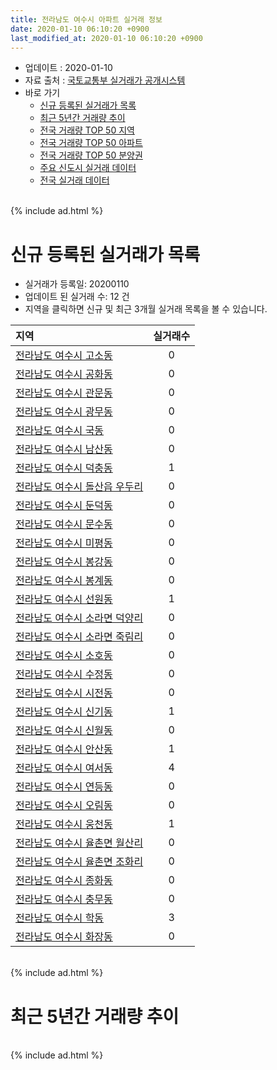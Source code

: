 ```yaml
---
title: 전라남도 여수시 아파트 실거래 정보
date: 2020-01-10 06:10:20 +0900
last_modified_at: 2020-01-10 06:10:20 +0900
---
```


* 업데이트 : 2020-01-10
* 자료 출처 : [국토교통부 실거래가 공개시스템](http://rt.molit.go.kr)
* 바로 가기
    * [신규 등록된 실거래가 목록](#신규-등록된-실거래가-목록)
    * [최근 5년간 거래량 추이](#최근-5년간-거래량-추이)
    * [전국 거래량 TOP 50 지역](https://inasie.github.io/apt-trade-info/최근-3개월-전국에서-가장-거래가-많이-발생한-지역)
    * [전국 거래량 TOP 50 아파트](https://inasie.github.io/apt-trade-info/최근-3개월-전국에서-가장-거래가-많이-발생한-아파트)
    * [전국 거래량 TOP 50 분양권](https://inasie.github.io/apt-trade-info/최근-3개월-전국에서-가장-거래가-많이-발생한-분양권)
    * [주요 신도시 실거래 데이터](https://inasie.github.io/apt-trade-info/주요-신도시)
    * [전국 실거래 데이터](https://inasie.github.io/apt-trade-info/전국)

<br>
{% include ad.html %}
<br>

# 신규 등록된 실거래가 목록
* 실거래가 등록일: 20200110
* 업데이트 된 실거래 수: 12 건
* 지역을 클릭하면 신규 및 최근 3개월 실거래 목록을 볼 수 있습니다.


|지역|실거래수|
|:---|:---:|
|[전라남도 여수시 고소동](https://inasie.github.io/apt-trade-info/전라남도-여수시-고소동)|0|
|[전라남도 여수시 공화동](https://inasie.github.io/apt-trade-info/전라남도-여수시-공화동)|0|
|[전라남도 여수시 관문동](https://inasie.github.io/apt-trade-info/전라남도-여수시-관문동)|0|
|[전라남도 여수시 광무동](https://inasie.github.io/apt-trade-info/전라남도-여수시-광무동)|0|
|[전라남도 여수시 국동](https://inasie.github.io/apt-trade-info/전라남도-여수시-국동)|0|
|[전라남도 여수시 남산동](https://inasie.github.io/apt-trade-info/전라남도-여수시-남산동)|0|
|[전라남도 여수시 덕충동](https://inasie.github.io/apt-trade-info/전라남도-여수시-덕충동)|1|
|[전라남도 여수시 돌산읍 우두리](https://inasie.github.io/apt-trade-info/전라남도-여수시-돌산읍-우두리)|0|
|[전라남도 여수시 둔덕동](https://inasie.github.io/apt-trade-info/전라남도-여수시-둔덕동)|0|
|[전라남도 여수시 문수동](https://inasie.github.io/apt-trade-info/전라남도-여수시-문수동)|0|
|[전라남도 여수시 미평동](https://inasie.github.io/apt-trade-info/전라남도-여수시-미평동)|0|
|[전라남도 여수시 봉강동](https://inasie.github.io/apt-trade-info/전라남도-여수시-봉강동)|0|
|[전라남도 여수시 봉계동](https://inasie.github.io/apt-trade-info/전라남도-여수시-봉계동)|0|
|[전라남도 여수시 선원동](https://inasie.github.io/apt-trade-info/전라남도-여수시-선원동)|1|
|[전라남도 여수시 소라면 덕양리](https://inasie.github.io/apt-trade-info/전라남도-여수시-소라면-덕양리)|0|
|[전라남도 여수시 소라면 죽림리](https://inasie.github.io/apt-trade-info/전라남도-여수시-소라면-죽림리)|0|
|[전라남도 여수시 소호동](https://inasie.github.io/apt-trade-info/전라남도-여수시-소호동)|0|
|[전라남도 여수시 수정동](https://inasie.github.io/apt-trade-info/전라남도-여수시-수정동)|0|
|[전라남도 여수시 시전동](https://inasie.github.io/apt-trade-info/전라남도-여수시-시전동)|0|
|[전라남도 여수시 신기동](https://inasie.github.io/apt-trade-info/전라남도-여수시-신기동)|1|
|[전라남도 여수시 신월동](https://inasie.github.io/apt-trade-info/전라남도-여수시-신월동)|0|
|[전라남도 여수시 안산동](https://inasie.github.io/apt-trade-info/전라남도-여수시-안산동)|1|
|[전라남도 여수시 여서동](https://inasie.github.io/apt-trade-info/전라남도-여수시-여서동)|4|
|[전라남도 여수시 연등동](https://inasie.github.io/apt-trade-info/전라남도-여수시-연등동)|0|
|[전라남도 여수시 오림동](https://inasie.github.io/apt-trade-info/전라남도-여수시-오림동)|0|
|[전라남도 여수시 웅천동](https://inasie.github.io/apt-trade-info/전라남도-여수시-웅천동)|1|
|[전라남도 여수시 율촌면 월산리](https://inasie.github.io/apt-trade-info/전라남도-여수시-율촌면-월산리)|0|
|[전라남도 여수시 율촌면 조화리](https://inasie.github.io/apt-trade-info/전라남도-여수시-율촌면-조화리)|0|
|[전라남도 여수시 종화동](https://inasie.github.io/apt-trade-info/전라남도-여수시-종화동)|0|
|[전라남도 여수시 충무동](https://inasie.github.io/apt-trade-info/전라남도-여수시-충무동)|0|
|[전라남도 여수시 학동](https://inasie.github.io/apt-trade-info/전라남도-여수시-학동)|3|
|[전라남도 여수시 화장동](https://inasie.github.io/apt-trade-info/전라남도-여수시-화장동)|0|


<br>
{% include ad.html %}
<br>

# 최근 5년간 거래량 추이


<div style="width:100%;">
    <canvas id="deal_progress" height="200"></canvas>
</div>

<script>
new Chart(document.getElementById("deal_progress"), {
    type: 'line',
    data: {
        labels: ['201501','201502','201503','201504','201505','201506','201507','201508','201509','201510','201511','201512','201601','201602','201603','201604','201605','201606','201607','201608','201609','201610','201611','201612','201701','201702','201703','201704','201705','201706','201707','201708','201709','201710','201711','201712','201801','201802','201803','201804','201805','201806','201807','201808','201809','201810','201811','201812','201901','201902','201903','201904','201905','201906','201907','201908','201909','201910','201911','201912','202001'],
        datasets: [{
            label: '매매',
            pointRadius: 1,
            data: [269, 246, 358, 331, 344, 336, 275, 243, 206, 274, 222, 223, 232, 238, 292, 274, 213, 292, 280, 371, 317, 336, 288, 225, 217, 263, 317, 242, 293, 306, 272, 302, 356, 203, 240, 246, 448, 327, 408, 314, 298, 272, 293, 267, 282, 369, 293, 258, 246, 295, 365, 335, 313, 266, 247, 244, 286, 372, 380, 243, 27],
            borderColor: "rgba(255, 201, 14, 1)",
            backgroundColor: "rgba(255, 201, 14, 0.5)",
            fill: false,
            lineTension: 0
        },{
            label: '전월세',
            pointRadius: 1,
            data: [274, 345, 363, 352, 330, 271, 274, 255, 236, 267, 196, 250, 236, 0, 321, 281, 298, 253, 265, 249, 257, 239, 227, 249, 254, 443, 355, 308, 366, 332, 347, 353, 332, 257, 272, 269, 270, 369, 384, 316, 315, 265, 322, 265, 252, 241, 253, 243, 266, 369, 368, 336, 455, 304, 449, 413, 328, 311, 305, 263, 41],
            borderColor: "rgba(0, 141, 185, 1)",
            backgroundColor: "rgba(0, 141, 185, 0.5)",
            fill: false,
            lineTension: 0
        }
        ]
    },
    options: {
        responsive: true,
        title: {
            display: false
        },
        tooltips: {
            mode: 'index',
            intersect: false
        },
        hover: {
            mode: 'nearest',
            intersect: true
        },
        scales: {
            xAxes: [{
                display: true,
                scaleLabel: {
                    display: true,
                    labelString: '년/월'
                }
            }],
            yAxes: [{
                display: true,
                ticks: {
                    suggestedMin: 0,
                },
                scaleLabel: {
                    display: true,
                    labelString: '실거래 수'
                }
            }]
        }
    }
});

</script>


<br>
{% include ad.html %}
<br>

